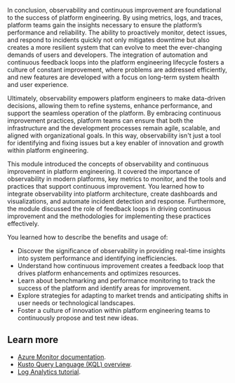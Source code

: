 In conclusion, observability and continuous improvement are foundational to the success of platform engineering. By using metrics, logs, and traces, platform teams gain the insights necessary to ensure the platform’s performance and reliability. The ability to proactively monitor, detect issues, and respond to incidents quickly not only mitigates downtime but also creates a more resilient system that can evolve to meet the ever-changing demands of users and developers. The integration of automation and continuous feedback loops into the platform engineering lifecycle fosters a culture of constant improvement, where problems are addressed efficiently, and new features are developed with a focus on long-term system health and user experience.

Ultimately, observability empowers platform engineers to make data-driven decisions, allowing them to refine systems, enhance performance, and support the seamless operation of the platform. By embracing continuous improvement practices, platform teams can ensure that both the infrastructure and the development processes remain agile, scalable, and aligned with organizational goals. In this way, observability isn't just a tool for identifying and fixing issues but a key enabler of innovation and growth within platform engineering.

This module introduced the concepts of observability and continuous improvement in platform engineering. It covered the importance of observability in modern platforms, key metrics to monitor, and the tools and practices that support continuous improvement. You learned how to integrate observability into platform architecture, create dashboards and visualizations, and automate incident detection and response. Furthermore, the module discussed the role of feedback loops in driving continuous improvement and the methodologies for implementing these practices effectively.

You learned how to describe the benefits and usage of:

- Discover the significance of observability in providing real-time insights into system performance and identifying inefficiencies.
- Understand how continuous improvement creates a feedback loop that drives platform enhancements and optimizes resources.
- Learn about benchmarking and performance monitoring to track the success of the platform and identify areas for improvement.
- Explore strategies for adapting to market trends and anticipating shifts in user needs or technological landscapes.
- Foster a culture of innovation within platform engineering teams to continuously propose and test new ideas.

## Learn more

- [Azure Monitor documentation](/azure/azure-monitor).
- [Kusto Query Language (KQL) overview](/kusto/query).
- [Log Analytics tutorial](/azure/azure-monitor/logs/log-analytics-tutorial).
